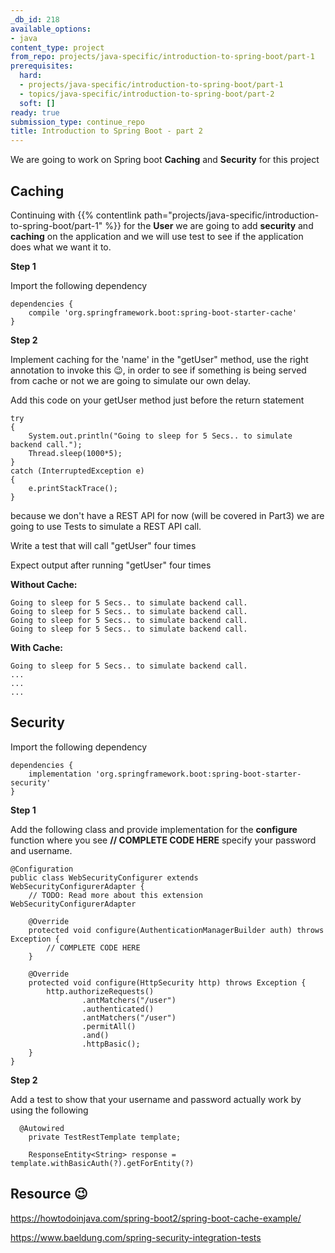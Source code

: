 ```yaml
---
_db_id: 218
available_options:
- java
content_type: project
from_repo: projects/java-specific/introduction-to-spring-boot/part-1
prerequisites:
  hard:
  - projects/java-specific/introduction-to-spring-boot/part-1
  - topics/java-specific/introduction-to-spring-boot/part-2
  soft: []
ready: true
submission_type: continue_repo
title: Introduction to Spring Boot - part 2
---
```


We are going to work on Spring boot **Caching** and **Security** for this project

## Caching

Continuing with {{% contentlink path="projects/java-specific/introduction-to-spring-boot/part-1" %}} for the **User** we are going to add **security** and **caching** on the application and we will use test to see if the application does what we want it to.

**Step 1**

Import the following dependency

```
dependencies {
    compile 'org.springframework.boot:spring-boot-starter-cache'
}
```

**Step 2**

Implement caching for the 'name' in the "getUser" method, use the right annotation to invoke this 😉, in order to see if something is being served from cache or not we are going to simulate our own delay.

Add this code on your getUser method just before the return statement

```
try
{
    System.out.println("Going to sleep for 5 Secs.. to simulate backend call.");
    Thread.sleep(1000*5);
}
catch (InterruptedException e)
{
    e.printStackTrace();
}
```

because we don't have a REST API for now (will be covered in Part3) we are going to use Tests to simulate a REST API call.

Write a test that will call "getUser" four times

Expect output after running "getUser" four times

**Without Cache:**

```
Going to sleep for 5 Secs.. to simulate backend call.
Going to sleep for 5 Secs.. to simulate backend call.
Going to sleep for 5 Secs.. to simulate backend call.
Going to sleep for 5 Secs.. to simulate backend call.

```

**With Cache:**

```
Going to sleep for 5 Secs.. to simulate backend call.
...
...
...

```

## Security

Import the following dependency

```
dependencies {
    implementation 'org.springframework.boot:spring-boot-starter-security'
}
```

**Step 1**

Add the following class and provide implementation for the **configure** function where you see **// COMPLETE CODE HERE** specify your password and username.

```
@Configuration
public class WebSecurityConfigurer extends WebSecurityConfigurerAdapter {
    // TODO: Read more about this extension WebSecurityConfigurerAdapter

    @Override
    protected void configure(AuthenticationManagerBuilder auth) throws Exception {
        // COMPLETE CODE HERE
    }

    @Override
    protected void configure(HttpSecurity http) throws Exception {
        http.authorizeRequests()
                .antMatchers("/user")
                .authenticated()
                .antMatchers("/user")
                .permitAll()
                .and()
                .httpBasic();
    }
}

```

**Step 2**

Add a test to show that your username and password actually work by using the following

```
  @Autowired
    private TestRestTemplate template;

    ResponseEntity<String> response = template.withBasicAuth(?).getForEntity(?)
```

## Resource 😉

https://howtodoinjava.com/spring-boot2/spring-boot-cache-example/

https://www.baeldung.com/spring-security-integration-tests